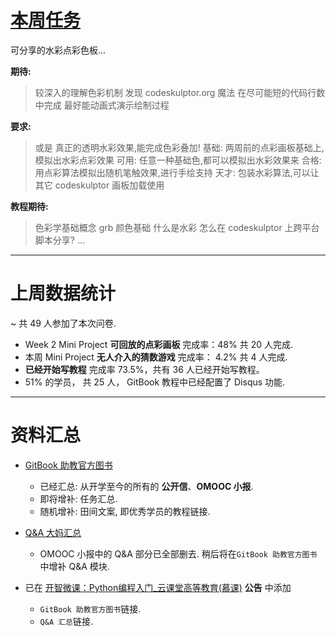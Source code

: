 # [本周任务](http://mooc.study.163.com/spoc/learn/Openmind-1000043000#/learn/content?type=detail&id=1000123032)
可分享的水彩点彩色板...

**期待:**
> 较深入的理解色彩机制
发现 codeskulptor.org 魔法
在尽可能短的代码行数中完成
最好能动画式演示绘制过程

**要求:**
> 或是 真正的透明水彩效果,能完成色彩叠加!
基础: 两周前的点彩画板基础上,模拟出水彩点彩效果
可用: 任意一种基础色,都可以模拟出水彩效果来
合格: 用点彩算法模拟出随机笔触效果,进行手绘支持
天才: 包装水彩算法,可以让其它 codeskulptor 画板加载使用

**教程期待:**
> 色彩学基础概念
grb 颜色基础
什么是水彩
怎么在 codeskulptor 上跨平台脚本分享?
...



-----


# 上周数据统计
~ 共 49 人参加了本次问卷.

* Week 2 Mini Project **可回放的点彩画板** 完成率：48% 共 20 人完成.
* 本周 Mini Project **无人介入的猜数游戏** 完成率： 4.2% 共 4 人完成.
* **已经开始写教程** 完成率 73.5%，共有 36 人已经开始写教程。
* 51% 的学员， 共 25 人， GitBook 教程中已经配置了 Disqus 功能.

-----

# 资料汇总

* [GitBook 助教官方图书](http://openmindclub.gitbooks.io/omooc-py/content/MOOC/INFO/week3/weekly_letter_150403.html)
   - 已经汇总: 从开学至今的所有的 **公开信**、**OMOOC 小报**.
   - 即将增补: 任务汇总.
   - 随机增补: 田间文案, 即优秀学员的教程链接.

* [Q&A 大妈汇总](http://wiki.zoomquiet.io/omooc/)
   - OMOOC 小报中的 Q&A 部分已全部删去. 稍后将在`GitBook 助教官方图书` 中增补 Q&A 模块. 

* 已在 [开智微课：Python编程入门_云课堂高等教育(慕课)](http://mooc.study.163.com/spoc/learn/Openmind-1000043000#/learn/announce) **公告** 中添加 
    - `GitBook 助教官方图书`链接.
    - `Q&A 汇总`链接.



